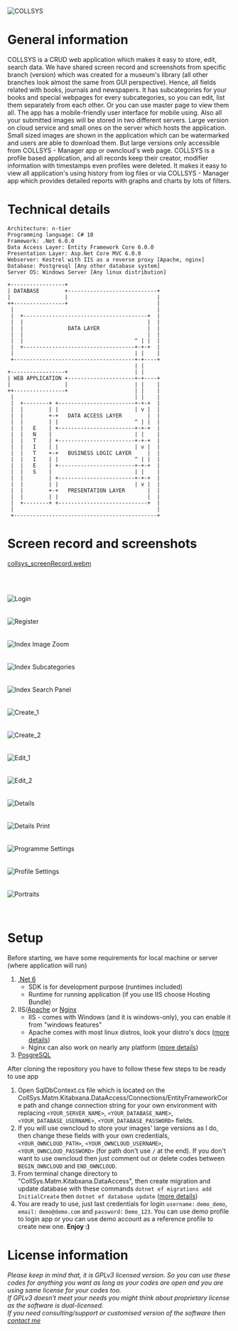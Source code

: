 ![COLLSYS](https://user-images.githubusercontent.com/125832402/226081103-e9fb9d2f-270e-4907-bb6b-47d91109c566.png)

# General information

COLLSYS is a CRUD web application which makes it easy to store, edit, search data. We have shared screen record and screenshots from specific branch (version) which was created for a museum's library (all other branches look almost the same from GUI perspective). Hence, all fields related with books, journals and newspapers. It has subcategories for your books and special webpages for every subcategories, so you can edit, list them separately from each other. Or you can use master page to view them all. The app has a mobile-friendly user interface for mobile using. Also all your submitted images will be stored in two different servers. Large version on cloud service and small ones on the server which hosts the application. Small sized images are shown in the application which can be watermarked and users are able to download them. But large versions only accessible from COLLSYS - Manager app or owncloud's web page. COLLSYS is a profile based application, and all records keep their creator, modifier information with timestamps even profiles were deleted. It makes it easy to view all application's using history from log files or via COLLSYS - Manager app which provides detailed reports with graphs and charts by lots of filters. 

# Technical details

	Architecture: n-tier
	Programming language: C# 10
	Framework: .Net 6.0.0
	Data Access Layer: Entity Framework Core 6.0.0
	Presentation Layer: Asp.Net Core MVC 6.0.0
	Webserver: Kestrel with IIS as a reverse proxy [Apache, nginx]
	Database: Postgresql [Any other database system]
	Server OS: Windows Server [Any linux distribution] 

	+-----------------+
	| DATABASE        +----------------------------+
	|                 |                            |
	++----------------+                            |
	 |                                             |
	 |  +---------------------------------------+  |
	 |  |                                       |  |
	 |  |              DATA LAYER               |  |
	 |  |                                       |  |
	 |  |                                   ^ | |  |
	 |  +-----------------------------------+-+-+  |
	 |                                      | |    |
	 +--------------------------------------+-+----+
	                                        | |
	+-----------------+                     | |
	| WEB APPLICATION +---------------------+-+----+
	|                 |                     | |    |
	++----------------+                     | |    |
	 |                                      | |    |
	 |  +--------+ +------------------------+-+-+  |
	 |  |        | |                        | v |  |
	 |  |        +-+   DATA ACCESS LAYER        |  |
	 |  |        | |                        ^ | |  |
	 |  |   E    | +------------------------+-+-+  |
	 |  |   N    |                          | |    |
	 |  |   T    | +------------------------+-+-+  |
	 |  |   I    | |                        | v |  |
	 |  |   T    +-+   BUSINESS LOGIC LAYER     |  |
	 |  |   I    | |                        ^ | |  |
	 |  |   E    | +------------------------+-+-+  |
	 |  |   S    |                          | |    |
	 |  |        | +------------------------+-+-+  |
	 |  |        | |                        | v |  |
	 |  |        +-+   PRESENTATION LAYER       |  |
	 |  |        | |                            |  |
	 |  +--------+ +----------------------------+  |
	 |                                             |
	 +---------------------------------------------+


# Screen record and screenshots

[collsys_screenRecord.webm](https://user-images.githubusercontent.com/125832402/226082588-ce34ec7a-d5ea-4ef8-91f4-70557556ed93.webm)

<br/><br/>

![Login](https://user-images.githubusercontent.com/125832402/226081591-2bae8941-255f-4548-a421-83bb43b11f4b.png)<br/><br/><br/>
![Register](https://user-images.githubusercontent.com/125832402/226081609-717d904d-664b-447b-ad31-e8b6d9ff3513.png)<br/><br/><br/>
![Index Image Zoom](https://user-images.githubusercontent.com/125832402/226081671-e2f4a91b-db84-480c-968e-c34d48c60df2.png)<br/><br/><br/>
![Index Subcategories](https://user-images.githubusercontent.com/125832402/226081699-e5bddfc3-fbd6-477c-9e63-160275508ac5.png)<br/><br/><br/>
![Index Search Panel](https://user-images.githubusercontent.com/125832402/226081702-a4427e00-d165-4483-91e6-4857da48b4d8.png)<br/><br/><br/>
![Create_1](https://user-images.githubusercontent.com/125832402/226081715-91038e81-e81b-48d9-8cb6-53feaaeea903.png)<br/><br/><br/>
![Create_2](https://user-images.githubusercontent.com/125832402/226081724-1849f029-49a1-4ce8-bc96-2bef30bed4d7.png)<br/><br/><br/>
![Edit_1](https://user-images.githubusercontent.com/125832402/226081733-af56918c-2278-4757-9964-12dc6d153d81.png)<br/><br/><br/>
![Edit_2](https://user-images.githubusercontent.com/125832402/226081742-6e6657e2-47fb-4421-bbf4-8e9e8adc5f0a.png)<br/><br/><br/>
![Details](https://user-images.githubusercontent.com/125832402/226081753-4e8042e1-aba9-4c13-bd4a-c3f8e35129f8.png)<br/><br/><br/>
![Details Print](https://user-images.githubusercontent.com/125832402/226081777-058e9fbe-819f-4961-9503-b55aa43b8f08.png)<br/><br/><br/>
![Programme Settings](https://user-images.githubusercontent.com/125832402/226081787-63c98056-13ff-4aad-b7c7-a0d9b763f158.png)<br/><br/><br/>
![Profile Settings](https://user-images.githubusercontent.com/125832402/226081810-b9bee6e6-97dc-427a-939f-a42b1044a43e.png)<br/><br/><br/>
![Portraits](https://user-images.githubusercontent.com/125832402/226081823-876d674e-ec93-4adf-b7ca-bd4c1f1a4977.png)<br/><br/><br/>

# Setup
Before starting, we have some requirements for local machine or server (where application will run)
1. [.Net 6](https://dotnet.microsoft.com/en-us/download/dotnet/6.0)
	- SDK is for development purpose (runtimes included)
	- Runtime for running application (if you use IIS choose Hosting Bundle)
2. IIS/[Apache](https://httpd.apache.org/download.cgi) or [Nginx](https://nginx.org/en/download.html)
	- IIS - comes with Windows (and it is windows-only), you can enable it from "windows features"
	- Apache comes with most linux distros, look your distro's docs ([more details](https://learn.microsoft.com/en-us/aspnet/core/host-and-deploy/linux-apache?view=aspnetcore-6.0))
	- Nginx can also work on nearly any platform ([more details](https://learn.microsoft.com/en-us/aspnet/core/host-and-deploy/linux-nginx?view=aspnetcore-6.0&tabs=linux-rhel))
3. [PosgreSQL](https://www.postgresql.org/download/)
	 
After cloning the repository you have to follow these few steps to be ready to use app
1. Open SqlDbContext.cs file which is located on the CollSys.Matm.Kitabxana.DataAccess/Connections/EntityFrameworkCore path and change connection string for your own environment with replacing `<YOUR_SERVER_NAME>`, `<YOUR_DATABASE_NAME>`, `<YOUR_DATABASE_USERNAME>`, `<YOUR_DATABASE_PASSWORD>` fields.
2. If you will use owncloud to store your images' large versions as I do, then change these fields with your own credentials, `<YOUR_OWNCLOUD_PATH>`, `<YOUR_OWNCLOUD_USERNAME>`, `<YOUR_OWNCLOUD_PASSWORD>` (for path don't use `/` at the end). If you don't want to use owncloud then just comment out or delete codes between `BEGIN_OWNCLOUD` and `END_OWNCLOUD`.
3. From terminal change directory to "CollSys.Matm.Kitabxana.DataAccess", then create migration and update database with these commands `dotnet ef migrations add InitialCreate` then `dotnet ef database update` ([more details](https://learn.microsoft.com/en-us/ef/core/managing-schemas/migrations/?tabs=dotnet-core-cli))
4. You are ready to use, just last credentials for login `username:` `demo_demo`, `email:` `demo@demo.com` and `password:` `Demo_123`. You can use demo profile to login app or you can use demo account as a reference profile to create new one. **Enjoy :)**
# License information
*Please keep in mind that, it is GPLv3 licensed version. So you can use these codes for anything you want as long as your codes are open and you are using same license for your codes too.*<br/>
*If GPLv3 doesn't meet your needs you might think about proprietary license as the software is dual-licensed.*<br/>
*If you need consulting/support or customised version of the software then [contact me](mailto:a_huseyn@icloud.com?subject=github_collsys)*<br/>

